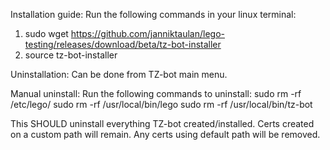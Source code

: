 Installation guide:
Run the following commands in your linux terminal:
1. sudo wget https://github.com/janniktaulan/lego-testing/releases/download/beta/tz-bot-installer
2. source tz-bot-installer

Uninstallation:
Can be done from TZ-bot main menu.

Manual uninstall:
Run the following commands to uninstall:
sudo rm -rf /etc/lego/
sudo rm -rf /usr/local/bin/lego
sudo rm -rf /usr/local/bin/tz-bot

This SHOULD uninstall everything TZ-bot created/installed. Certs created on a custom path will remain. Any certs using default path will be removed.
